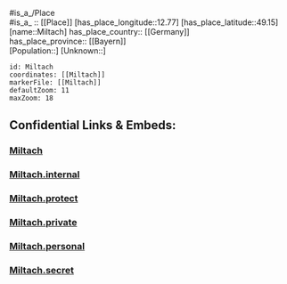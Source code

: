 ﻿---
location: [49.15,12.77] 
mapzoom: [7,12] 
mapmarker: city 
type: City
tags:
- geo/City


SpocWebEntityId: 32488
isDeleted: false
confidential: public

---
#is_a_/Place  
#is_a_ :: [[Place]] 
[has_place_longitude::12.77] 
[has_place_latitude::49.15] 
[name::Miltach] 
has_place_country:: [[Germany]]  
has_place_province:: [[Bayern]]  
[Population::] 
[Unknown::] 


```leaflet
id: Miltach
coordinates: [[Miltach]] 
markerFile: [[Miltach]] 
defaultZoom: 11 
maxZoom: 18
```


## Confidential Links & Embeds: 

### [Miltach](/_public/Earth/Continent/Europe/Europe~Central/Germany/Germany~West/Bayern/counties~Bayern/Cham/cities~Cham/Miltach.md) 

### [Miltach.internal](/_internal/Earth/Continent/Europe/Europe~Central/Germany/Germany~West/Bayern/counties~Bayern/Cham/cities~Cham/Miltach.internal.md) 

### [Miltach.protect](/_protect/Earth/Continent/Europe/Europe~Central/Germany/Germany~West/Bayern/counties~Bayern/Cham/cities~Cham/Miltach.protect.md) 

### [Miltach.private](/_private/Earth/Continent/Europe/Europe~Central/Germany/Germany~West/Bayern/counties~Bayern/Cham/cities~Cham/Miltach.private.md) 

### [Miltach.personal](/_personal/Earth/Continent/Europe/Europe~Central/Germany/Germany~West/Bayern/counties~Bayern/Cham/cities~Cham/Miltach.personal.md) 

### [Miltach.secret](/_secret/Earth/Continent/Europe/Europe~Central/Germany/Germany~West/Bayern/counties~Bayern/Cham/cities~Cham/Miltach.secret.md) 

